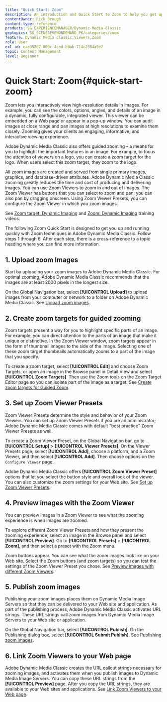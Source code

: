 ```yaml
---
title: "Quick Start: Zoom"
description: An introduction and Quick Start to Zoom to help you get up and running quickly.
contentOwner: Rick Brough
content-type: reference
products: SG_EXPERIENCEMANAGER/Dynamic-Media-Classic
geptopics: SG_SCENESEVENONDEMAND_PK/categories/zoom
feature: Dynamic Media Classic,Viewers,Zoom
role: User
exl-id: eae35207-000c-4ced-b9ab-714c2384a9e7
topic: Content Management
level: Beginner
---
```

# Quick Start: Zoom{#quick-start-zoom}

Zoom lets you interactively view high-resolution details in images. For example, you can see the colors, options, angles, and details of an image in a dynamic, fully configurable, integrated viewer. This viewer can be embedded on a Web page or appear in a pop-up window. You can audit images at close range and pan images at high resolutions to examine them closely. Zooming gives your clients an engaging, informative, and interactive viewing experience.

Adobe Dynamic Media Classic also offers guided zooming &ndash; a means for you to highlight the important features in an image. For example, to focus the attention of viewers on a logo, you can create a zoom target for the logo. When users select this zoom target, they zoom to the logo.

All zoom images are created and served from single primary images, graphics, and database-driven attributes. Adobe Dynamic Media Classic zooming greatly reduces the time and cost of producing and delivering images. You can use Zoom Viewers to zoom in and out of images. The Zoom Viewer has buttons that you can select to zoom and pan; you can also pan by dragging onscreen. Using Zoom Viewer Presets, you can configure the Zoom Viewer in which you zoom images.

See [Zoom target: Dynamic Imaging](https://s7d5.scene7.com/s7viewers/html5/VideoViewer.html?videoserverurl=https://s7d5.scene7.com/is/content/&emailurl=https://s7d5.scene7.com/s7/emailFriend&serverUrl=https://s7d5.scene7.com/is/image/&config=Scene7SharedAssets/Universal_HTML5_Video&contenturl=https://s7d5.scene7.com/skins/&asset=S7tutorials/559_Zoom%20Target%20Tool_converted%20renamed_Dynamic%20Imaging-AVS) and [Zoom: Dynamic Imaging](https://s7d5.scene7.com/s7viewers/html5/VideoViewer.html?videoserverurl=https://s7d5.scene7.com/is/content/&emailurl=https://s7d5.scene7.com/s7/emailFriend&serverUrl=https://s7d5.scene7.com/is/image/&config=Scene7SharedAssets/Universal_HTML5_Video&contenturl=https://s7d5.scene7.com/skins/&asset=S7tutorials/560_Zoom_converted%20renamed_Dynamic%20Imaging-AVS) training videos.

The following Zoom Quick Start is designed to get you up and running quickly with Zoom techniques in Adobe Dynamic Media Classic. Follow steps 1 through 6. After each step, there is a cross-reference to a topic heading where you can find more information.

## 1. Upload zoom Images

Start by uploading your zoom images to Adobe Dynamic Media Classic. For optimal zooming, Adobe Dynamic Media Classic recommends that the images are at least 2000 pixels in the longest size.

On the Global Navigation bar, select **[!UICONTROL Upload]** to upload images from your computer or network to a folder on Adobe Dynamic Media Classic. See [Upload zoom images](uploading-zoom-images.md#uploading_zoom_images).

## 2. Create zoom targets for guided zooming

Zoom targets present a way for you to highlight specific parts of an image. For example, you can direct attention to the parts of an image that make it unique or distinctive. In the Zoom Viewer window, zoom targets appear in the form of thumbnail images to the side of the image. Selecting one of these zoom target thumbnails automatically zooms to a part of the image that you specify.

To create a zoom target, select **[!UICONTROL Edit]** and choose Zoom Targets, or open an image in the Browse panel in Detail View and select **[!UICONTROL Zoom Targets]**. Then use the Zoom tools on the Zoom Target Editor page so you can isolate part of the image as a target. See [Create zoom targets for Guided Zoom](creating-zoom-targets-guided-zoom.md#creating_zoom_targets_for_guided_zoom).

## 3. Set up Zoom Viewer Presets

Zoom Viewer Presets determine the style and behavior of your Zoom Viewers. You can set up Zoom Viewer Presets if you are an administrator; Adobe Dynamic Media Classic comes with default "best practice" Zoom Viewer Presets as well.

To create a Zoom Viewer Preset, on the Global Navigation bar, go to **[!UICONTROL Setup]** > **[!UICONTROL Viewer Presets]**. On the Viewer Presets page, select **[!UICONTROL Add]**, choose a platform, and a Zoom Viewer, and then select **[!UICONTROL Add]**. Then choose options on the `Configure Viewer` page.

Adobe Dynamic Media Classic offers **[!UICONTROL Zoom Viewer Preset]** options that let you select the button style and overall look of the viewer. You can also customize the zoom settings for your Web site. See [Set up Zoom Viewer Presets](setting-zoom-viewer-presets.md#setting_up_zoom_viewer_presets).

## 4. Preview images with the Zoom Viewer

You can preview images in a Zoom Viewer to see what the zooming experience is when images are zoomed.

To explore different Zoom Viewer Presets and how they present the zooming experience, select an image in the Browse panel and select **[!UICONTROL Preview]**. Go to **[!UICONTROL Presets]** > **[!UICONTROL Zoom]**, and then select a preset with the Zoom menu.

Zoom buttons appear. You can see what the zoom images look like on your Web site. Select the Zoom buttons (and zoom targets) so you can test the settings of the Zoom Viewer Preset you chose. See [Preview images with different Zoom Viewers](previewing-image-assets-different-zoom.md#previewing_image_assets_with_different_zoom_viewers).

## 5. Publish zoom images

Publishing your zoom images places them on Dynamic Media Image Servers so that they can be delivered to your Web site and application. As part of the publishing process, Adobe Dynamic Media Classic activates URL strings. These URL strings call zoom images from Dynamic Media Image Servers to your Web site or application.

On the Global Navigation bar, select **[!UICONTROL Publish]**. On the Publishing dialog box, select **[!UICONTROL Submit Publish]**. See [Publishing zoom images](publishing-zoom-images.md#publishing_zoom_images).

## 6. Link Zoom Viewers to your Web page

Adobe Dynamic Media Classic creates the URL callout strings necessary for zooming images, and activates them when you publish images to Dynamic Media Image Servers. You can copy these URL strings from the **[!UICONTROL Preview]** page. After you copy the URL strings, they are available to your Web sites and applications. See [Link Zoom Viewers to your Web page](linking-zoom-viewers-web-pages.md#linking_zoom_viewers_to_your_web_pages).
